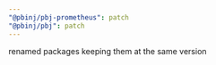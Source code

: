```yaml
---
"@pbinj/pbj-prometheus": patch
"@pbinj/pbj": patch
---
```


renamed packages keeping them at the same version
